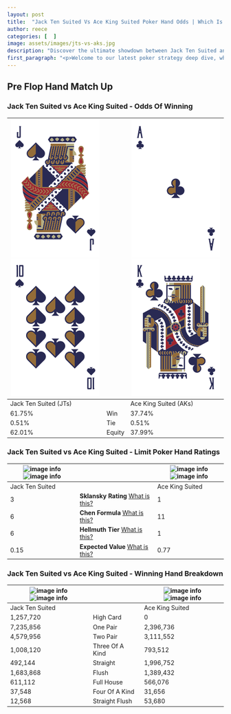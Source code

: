 ```yaml
---
layout: post
title:  "Jack Ten Suited Vs Ace King Suited Poker Hand Odds | Which Is The Better Hand In Poker? A Complete Guide"
author: reece
categories: [  ]
image: assets/images/jts-vs-aks.jpg
description: "Discover the ultimate showdown between Jack Ten Suited and Ace King Suited in poker! Uncover the odds, strategies, and scenarios where one hand triumphs over the other. Get ready to up your poker game with this thrilling analysis."
first_paragraph: "<p>Welcome to our latest poker strategy deep dive, where we're pitting two distinct hands against each other in a high-stakes showdown: Jack Ten Suited vs Ace King Suited.</p><p>In the dynamic world of poker, every decision counts, and knowing which hand holds the upper hand is key to your success at the table.</p><p>In this article, we'll dissect these two hands, explore the scenarios where one dominates the other, and equip you with the knowledge to make strategic choices that can tip the odds in your favor.</p><p>Get ready to unravel the intriguing dynamics of these poker hands and elevate your game to new heights.</p>"
---
```




[comment]: # (sp0)

## Pre Flop Hand Match Up

<div class="table hand-ratings" markdown="1"> 



### Jack Ten Suited vs Ace King Suited - Odds Of Winning


    
| ![image info](assets/images/hand1/j.png) ![image info](assets/images/hand1/t.png) |  | ![image info](assets/images/hand2/a.png) ![image info](assets/images/hand2/k.png) |
| -------- | -------- | -------- |
| Jack Ten Suited (JTs) |  | Ace King Suited (AKs) |
| 61.75% | Win | 37.74% |
| 0.51% | Tie | 0.51% |
| 62.01% | Equity | 37.99% |




[comment]: # (sp1)



### Jack Ten Suited vs Ace King Suited - Limit Poker Hand Ratings


    
| ![image info](https://www.riverpairs.com/assets/images/hand1/j.png) ![image info](https://www.riverpairs.com/assets/images/hand1/t.png) |  | ![image info](https://www.riverpairs.com/assets/images/hand2/a.png) ![image info](https://www.riverpairs.com/assets/images/hand2/k.png) |
| -------- | -------- | -------- |
| Jack Ten Suited |  | Ace King Suited |
| 3 | **Sklansky Rating** [What is this?](/sklansky-rating-explained) | 1 |
| 6 | **Chen Formula** [What is this?](/chen-formula-explained) | 11 |
| 6 | **Hellmuth Tier** [What is this?](/Hellmuth-tier-explained) | 1 |
| 0.15 | **Expected Value** [What is this?](/expected-value-explained) | 0.77 |




[comment]: # (sp2)



### Jack Ten Suited vs Ace King Suited - Winning Hand Breakdown


    
| ![image info](https://www.riverpairs.com/assets/images/hand1/j.png) ![image info](https://www.riverpairs.com/assets/images/hand1/t.png) |  | ![image info](https://www.riverpairs.com/assets/images/hand2/a.png) ![image info](https://www.riverpairs.com/assets/images/hand2/k.png) |
| -------- | -------- | -------- |
| Jack Ten Suited |  | Ace King Suited |
| 1,257,720 | High Card | 0 |
| 7,235,856 | One Pair | 2,396,736 |
| 4,579,956 | Two Pair | 3,111,552 |
| 1,008,120 | Three Of A Kind | 793,512 |
| 492,144 | Straight | 1,996,752 |
| 1,683,868 | Flush | 1,389,432 |
| 611,112 | Full House | 566,076 |
| 37,548 | Four Of A Kind | 31,656 |
| 12,568 | Straight Flush | 53,680 |




[comment]: # (sp3)



</div>

[comment]: # (sp4)



[comment]: # (sp5)

